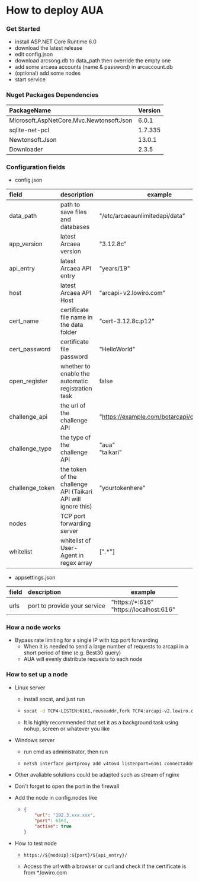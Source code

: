 # How to deploy AUA

### Get Started

* install ASP.NET Core Runtime 6.0
* download the latest release
* edit config.json
* download arcsong.db to data_path then override the empty one
* add some arcaea accounts (name & password) in arcaccount.db
* (optional) add some nodes
* start service

### Nuget Packages Dependencies

| PackageName                             | Version |
|:----------------------------------------|:--------|
| Microsoft.AspNetCore.Mvc.NewtonsoftJson | 6.0.1   |
| sqlite-net-pcl                          | 1.7.335 |
| Newtonsoft.Json                         | 13.0.1  |
| Downloader                              | 2.3.5   |

### Configuration fields

* config.json

| field           | description                                                   | example                                   |
|:----------------|:--------------------------------------------------------------|-------------------------------------------|
| data_path       | path to save files and databases                              | "/etc/arcaeaunlimitedapi/data"            |
| app_version     | latest Arcaea version                                         | "3.12.8c"                                 |
| api_entry       | latest Arcaea API entry                                       | "years/19"                                |
| host            | latest Arcaea API Host                                        | "arcapi-v2.lowiro.com"                    |
| cert_name       | certificate file name in the data folder                      | "cert-3.12.8c.p12"                        |
| cert_password   | certificate file password                                     | "HelloWorld"                              |
| open_register   | whether to enable the automatic registration task             | false                                     |
| challenge_api   | the url of the challenge API                                  | "https://example.com/botarcapi/challenge" |
| challenge_type  | the type of the challenge API                                 | "aua" <br/> "taikari"                     |
| challenge_token | the token of the challenge API (Taikari API will ignore this) | "yourtokenhere"                           |
| nodes           | TCP port forwarding server                                    |                                           |
| whitelist       | whitelist of User-Agent in regex array                        | [".*"]                                    |

* appsettings.json

| field | description                  | example                                       |
|:------|:-----------------------------|-----------------------------------------------|
| urls  | port to provide your service | "https://*:616" <br/> "https://localhost:616" |

### How a node works

* Bypass rate limiting for a single IP with tcp port forwarding
  * When it is needed to send a large number of requests to arcapi in a short period of time (e.g. Best30 query)
  * AUA will evenly distribute requests to each node

### How to set up a node

* Linux server
  * install socat, and just run
  * ```bash
    socat -d TCP4-LISTEN:6161,reuseaddr,fork TCP4:arcapi-v2.lowiro.com:443
    ```
  * It is highly recommended that set it as a background task using nohup, screen or whatever you like


* Windows server
  * run cmd as administrator, then run
  * ```bash
    netsh interface portproxy add v4tov4 listenport=6161 connectaddress=arcapi-v2.lowiro.com connectport=443
    ```

* Other avaliable solutions could be adapted such as stream of nginx


* Don't forget to open the port in the firewall


* Add the node in config.nodes like
  * ```json
    {
        "url": "192.3.xxx.xxx",
        "port": 6161, 
        "active": true
    }
    ```

* How to test node
  * ```
    https://${nodeip}:${port}/${api_entry}/
    ```
  * Access the url with a browser or curl and check if the certificate is from *.lowiro.com 
